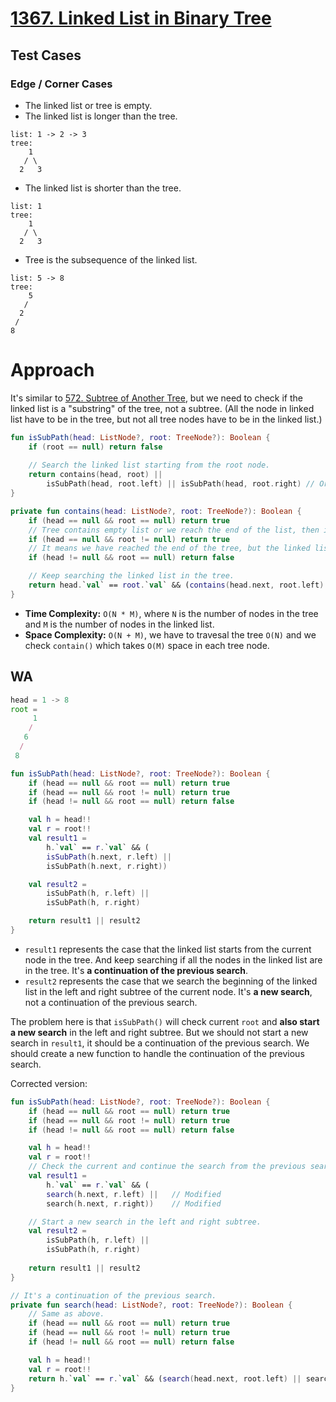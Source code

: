 # [1367. Linked List in Binary Tree](https://leetcode.com/problems/linked-list-in-binary-tree/description/)

## Test Cases
### Edge / Corner Cases
* The linked list or tree is empty.
* The linked list is longer than the tree.
```
list: 1 -> 2 -> 3
tree: 
    1
   / \
  2   3
```

* The linked list is shorter than the tree.
```
list: 1
tree: 
    1
   / \
  2   3
```

* Tree is the subsequence of the linked list.
```
list: 5 -> 8
tree: 
    5
   / 
  2  
 / 
8
```

# Approach
It's similar to [572. Subtree of Another Tree](../leetcode/572.subtree-of-another-tree.md), but we need to check if the linked list is a "substring" of the tree, not a subtree. (All the node in linked list have to be in the tree, but not all tree nodes have to be in the linked list.)

```kotlin
fun isSubPath(head: ListNode?, root: TreeNode?): Boolean {
    if (root == null) return false
    
    // Search the linked list starting from the root node.
    return contains(head, root) ||
        isSubPath(head, root.left) || isSubPath(head, root.right) // Or search the linked list in the left and right subtree.
}

private fun contains(head: ListNode?, root: TreeNode?): Boolean {
    if (head == null && root == null) return true
    // Tree contains empty list or we reach the end of the list, then it's a subpath.
    if (head == null && root != null) return true
    // It means we have reached the end of the tree, but the linked list is not found.
    if (head != null && root == null) return false

    // Keep searching the linked list in the tree.
    return head.`val` == root.`val` && (contains(head.next, root.left) || contains(head.next, root.right))
}
```

* **Time Complexity:** `O(N * M)`, where `N` is the number of nodes in the tree and `M` is the number of nodes in the linked list.
* **Space Complexity:** `O(N + M)`, we have to travesal the tree `O(N)` and we check `contain()` which takes `O(M)` space in each tree node.


## WA
```js
head = 1 -> 8
root =
     1
    /
   6
  /
 8
```
```kotlin
fun isSubPath(head: ListNode?, root: TreeNode?): Boolean {
    if (head == null && root == null) return true
    if (head == null && root != null) return true
    if (head != null && root == null) return false

    val h = head!!
    val r = root!!
    val result1 = 
        h.`val` == r.`val` && (
        isSubPath(h.next, r.left) ||
        isSubPath(h.next, r.right))

    val result2 = 
        isSubPath(h, r.left) ||
        isSubPath(h, r.right)

    return result1 || result2
}
```

* `result1` represents the case that the linked list starts from the current node in the tree. And keep searching if all the nodes in the linked list are in the tree. It's **a continuation of the previous search**.
* `result2` represents the case that we search the beginning of the linked list in the left and right subtree of the current node. It's **a new search**, not a continuation of the previous search.

The problem here is that `isSubPath()` will check current `root` and **also start a new search** in the left and right subtree. But we should not start a new search in `result1`, it should be a continuation of the previous search. We should create a new function to handle the continuation of the previous search.

Corrected version:
```kotlin
fun isSubPath(head: ListNode?, root: TreeNode?): Boolean {
    if (head == null && root == null) return true
    if (head == null && root != null) return true
    if (head != null && root == null) return false

    val h = head!!
    val r = root!!
    // Check the current and continue the search from the previous search.
    val result1 = 
        h.`val` == r.`val` && (
        search(h.next, r.left) ||   // Modified
        search(h.next, r.right))    // Modified

    // Start a new search in the left and right subtree.
    val result2 = 
        isSubPath(h, r.left) ||
        isSubPath(h, r.right)
    
    return result1 || result2
}

// It's a continuation of the previous search.
private fun search(head: ListNode?, root: TreeNode?): Boolean {
    // Same as above.
    if (head == null && root == null) return true
    if (head == null && root != null) return true
    if (head != null && root == null) return false

    val h = head!!
    val r = root!!
    return h.`val` == r.`val` && (search(head.next, root.left) || search(head.next, root.right))
}
```